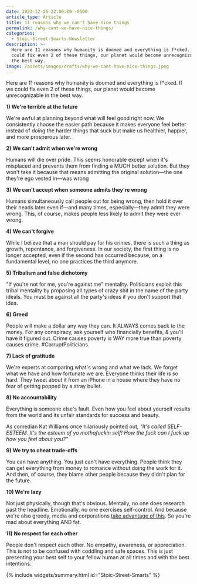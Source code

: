 ```yaml
---
date: 2023-12-26 22:00:00 -0500
article_type: Article
title: 11 reasons why we can't have nice things
permalink: /why-cant-we-have-nice-things/
categories:
  - Stoic-Street-Smarts-Newsletter
description: >-
  Here are 11 reasons why humanity is doomed and everything is f*cked. If we
  could fix even 2 of these things, our planet would become unrecognizable in
  the best way.
image: /assets/images/drafts/why-we-cant-have-nice-things.jpeg
---
```

Here are 11 reasons why humanity is doomed and everything is f\*cked. If we could fix even 2 of these things, our planet would become unrecognizable in the best way.

**1) We're terrible at the future**

We're awful at planning beyond what will feel good right now. We consistently choose the easier path because it makes everyone feel better instead of doing the harder things that suck but make us healthier, happier, and more prosperous later.

**2) We can't admit when we're wrong**

Humans will die over pride. This seems honorable except when it's misplaced and prevents them from finding a MUCH better solution. But they won't take it because that means admitting the original solution—the one they're ego vested in—was wrong

**3) We can't accept when someone admits they're wrong**

Humans simultaneously call people out for being wrong, then hold it over their heads later even if—and many times, especially—they admit they were wrong. This, of course, makes people less likely to admit they were ever wrong.

**4) We can't forgive**

While I believe that a man should pay for his crimes, there is such a thing as growth, repentance, and forgiveness. In our society, the first thing is no longer accepted, even if the second has occurred because, on a fundamental level, no one practices the third anymore.

**5) Tribalism and false dichotomy**

"If you're not for me, you're against me" mentality. Politicians exploit this tribal mentality by proposing all types of crazy shit in the name of the party ideals. You must be against all the party's ideas if you don't support that idea.

**6) Greed**

People will make a dollar any way they can. It ALWAYS comes back to the money. For any conspiracy, ask yourself who financially benefits, & you'll have it figured out. Crime causes poverty is WAY more true than poverty causes crime. \#CorruptPoliticians

**7) Lack of gratitude**

We're experts at comparing what's wrong and what we lack. We forget what we have and how fortunate we are. Everyone thinks their life is so hard. They tweet about it from an iPhone in a house where they have no fear of getting popped by a stray bullet.

**8) No accountability**

Everything is someone else's fault. Even how you feel about yourself results from the world and its unfair standards for success and beauty.

As comedian Kat Williams once hilariously pointed out, *"It's called SELF-ESTEEM. It's the esteem of yo mothafuckin self! How the fuck can I fuck up how you feel about you?"*

**9) We try to cheat trade-offs**

You can have anything. You just can't have everything. People think they can get everything from money to romance without doing the work for it. And then, of course, they blame other people because they didn't plan for the future.

**10) We're lazy**

Not just physically, though that's obvious. Mentally, no one does research past the headline. Emotionally, no one exercises self-control. And because we're also greedy, media and corporations [​take advantage of this​](https://edlatimore.com/your-outrage-makes-the-media-rich/). So you're mad about everything AND fat.

**11) No respect for each other**

People don't respect each other. No empathy, awareness, or appreciation. This is not to be confused with coddling and safe spaces. This is just presenting your best self to your fellow human at all times and with the best intentions.

{% include widgets/summary.html id="Stoic-Street-Smarts" %}